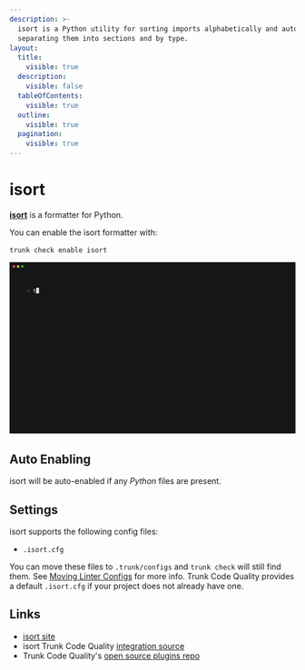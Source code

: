 ```yaml
---
description: >-
  isort is a Python utility for sorting imports alphabetically and automatically
  separating them into sections and by type.
layout:
  title:
    visible: true
  description:
    visible: false
  tableOfContents:
    visible: true
  outline:
    visible: true
  pagination:
    visible: true
---
```


# isort

[**isort**](https://pycqa.github.io/isort/) is a formatter for Python.

You can enable the isort formatter with:

```shell
trunk check enable isort
```

![isort example output](../../configuration/supported/isort.gif)

## Auto Enabling

isort will be auto-enabled if any _Python_ files are present.

## Settings

isort supports the following config files:

* `.isort.cfg`

You can move these files to `.trunk/configs` and `trunk check` will still find them. See [Moving Linter Configs](broken-reference) for more info. Trunk Code Quality provides a default `.isort.cfg` if your project does not already have one.

## Links

* [isort site](https://pycqa.github.io/isort/)
* isort Trunk Code Quality [integration source](https://github.com/trunk-io/plugins/tree/main/linters/isort)
* Trunk Code Quality's [open source plugins repo](https://github.com/trunk-io/plugins/tree/main)
